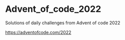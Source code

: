 # Advent_of_code_2022
Solutions of daily challenges from Advent of code 2022

https://adventofcode.com/2022
